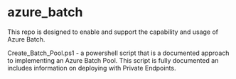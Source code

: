 # azure_batch
This repo is designed to enable and support the capability and usage of Azure Batch.

Create_Batch_Pool.ps1 - a powershell script that is a documented approach to implementing an Azure Batch Pool.  This script is fully documented an includes information on deploying with Private Endpoints.
